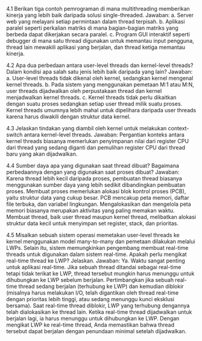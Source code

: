 4.1 Berikan tiga contoh pemrograman di mana multithreading memberikan kinerja yang lebih baik daripada solusi single-threaded.
Jawaban:
a. Server web yang melayani setiap permintaan dalam thread terpisah.
b. Aplikasi paralel seperti perkalian matriks di mana bagian-bagian matriks yang berbeda dapat dikerjakan secara paralel.
c. Program GUI interaktif seperti debugger di mana satu thread digunakan untuk memantau input pengguna, thread lain mewakili aplikasi yang berjalan, 
   dan thread ketiga memantau kinerja.

4.2 Apa dua perbedaan antara user-level threads dan kernel-level threads? Dalam kondisi apa salah satu jenis lebih baik daripada yang lain?
Jawaban:
a. User-level threads tidak dikenal oleh kernel, sedangkan kernel mengenal kernel threads.
b. Pada sistem yang menggunakan pemetaan M:1 atau M:N, user threads dijadwalkan oleh perpustakaan thread dan kernel menjadwalkan kernel threads.
c. Kernel threads tidak perlu dikaitkan dengan suatu proses sedangkan setiap user thread milik suatu proses. 
   Kernel threads umumnya lebih mahal untuk dipelihara daripada user threads karena harus diwakili dengan struktur data kernel.

4.3 Jelaskan tindakan yang diambil oleh kernel untuk melakukan context-switch antara kernel-level threads.
Jawaban:
Pergantian konteks antara kernel threads biasanya memerlukan penyimpanan nilai dari register CPU dari thread yang sedang diganti dan pemulihan 
register CPU dari thread baru yang akan dijadwalkan.

4.4 Sumber daya apa yang digunakan saat thread dibuat? Bagaimana perbedaannya dengan yang digunakan saat proses dibuat?
Jawaban:
Karena thread lebih kecil daripada proses, pembuatan thread biasanya menggunakan sumber daya yang lebih sedikit dibandingkan pembuatan proses. 
Membuat proses memerlukan alokasi blok kontrol proses (PCB), yaitu struktur data yang cukup besar. PCB mencakup peta memori, daftar file terbuka, dan variabel lingkungan. Mengalokasikan dan mengelola peta memori biasanya merupakan aktivitas yang paling memakan waktu. Membuat thread, baik user thread maupun kernel thread, melibatkan alokasi struktur data kecil untuk menyimpan set register, stack, dan prioritas.

4.5 Misalkan sebuah sistem operasi memetakan user-level threads ke kernel menggunakan model many-to-many dan pemetaan dilakukan melalui LWPs. 
Selain itu, sistem memungkinkan pengembang membuat real-time threads untuk digunakan dalam sistem real-time. Apakah perlu mengikat real-time thread ke LWP? Jelaskan.
Jawaban:
Ya. Waktu sangat penting untuk aplikasi real-time. Jika sebuah thread ditandai sebagai real-time tetapi tidak terikat ke LWP, 
thread tersebut mungkin harus menunggu untuk dihubungkan ke LWP sebelum berjalan. Pertimbangkan jika sebuah real-time thread sedang berjalan (terhubung ke LWP) dan kemudian diblokir (misalnya harus melakukan I/O, telah digantikan oleh thread real-time dengan prioritas lebih tinggi, atau sedang menunggu kunci eksklusi bersama). Saat real-time thread diblokir, LWP yang terhubung dengannya telah dialokasikan ke thread lain. Ketika real-time thread dijadwalkan untuk berjalan lagi, ia harus menunggu untuk dihubungkan ke LWP. Dengan mengikat LWP ke real-time thread, Anda memastikan bahwa thread tersebut dapat berjalan dengan penundaan minimal setelah dijadwalkan.
